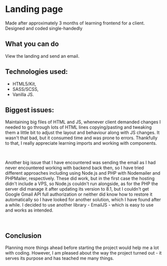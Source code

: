 # Landing page
Made after approximately 3 months of learning frontend for a client. Designed and coded single-handedly

## What you can do
View the landing and send an email.

## Technologies used:
- HTML5/Kit, <br>
- SASS/SCSS, <br>
- Vanilla JS.

## Biggest issues:
Maintaining big files of HTML and JS, whenever client demanded changes I needed to go through lots of HTML lines copying/pasting and tweaking them a little bit to adjust the layout and behaviour along with JS changes. It wasn't that bad, but it consumed time and was prone to errors. Thankfully to that, I really appreciate learning imports and working with components.

<br> 

Another big issue that I have encountered was sending the email as I had never encountered working with backend back then, so I have tried different approaches including using Node.js and PHP with Nodemailer and PHPMailer, respectively. These did work, but in the first case the hosting didn't include a VPS, so Node.js couldn't run alongside, as for the PHP the server did manage it after updating its version to 8.1, but I couldn't get Google Gmail API full authorization or neither did know how to restore it automatically so I have looked
for another solution, which I have found after a while. I decided to use another library - EmailJS - which is easy to use and works as intended.

<br>

## Conclusion
Planning more things ahead before starting the project would help me a lot with coding. However, I am pleased about the way the project turned out - it serves its purpose and has teached me many things.
